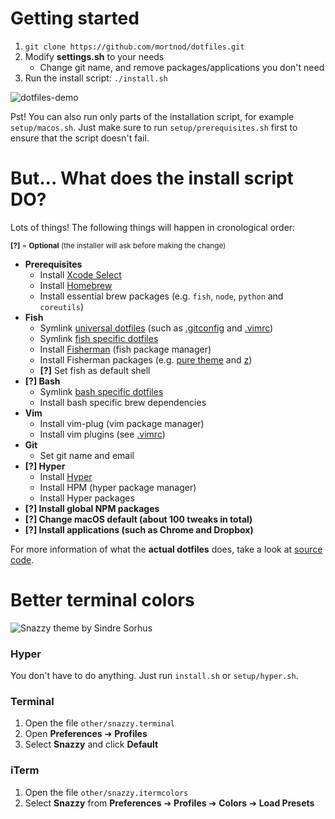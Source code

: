 # Getting started
1. `git clone https://github.com/mortnod/dotfiles.git`
2. Modify **settings.sh** to your needs
    * Change git name, and remove packages/applications you don't need
3. Run the install script: `./install.sh`

![dotfiles-demo](https://cloud.githubusercontent.com/assets/3471625/26286320/9818992c-3e62-11e7-9f4f-00e5ebb3ba0e.gif)

Pst! You can also run only parts of the installation script, for example `setup/macos.sh`. Just make sure to run `setup/prerequisites.sh` first to ensure that the script doesn't fail. 


# But... What does the install script DO?
Lots of things! The following things will happen in cronological order:

<sub>**[?]** = **Optional** (the installer will ask before making the change)</sub>

* **Prerequisites**
  * Install [Xcode Select](http://osxdaily.com/2014/02/12/install-command-line-tools-mac-os-x/)
  * Install [Homebrew](https://brew.sh/)
  * Install essential brew packages (e.g. `fish`, `node`, `python` and `coreutils`)
* **Fish**
  * Symlink [universal dotfiles](https://github.com/mortenvn/dotfiles/tree/master/dotfiles/universal) (such as  [.gitconfig](https://github.com/mortenvn/dotfiles/blob/master/dotfiles/universal/gitconfig) and [.vimrc](https://github.com/mortenvn/dotfiles/blob/master/dotfiles/universal/vimrc))
  * Symlink [fish specific dotfiles](https://github.com/mortenvn/dotfiles/tree/master/dotfiles/fish)
  * Install [Fisherman](https://fisherman.github.io/) (fish package manager)
  * Install Fisherman packages (e.g. [pure theme](https://github.com/rafaelrinaldi/pure) and [z](https://github.com/rupa/z))
  * **[?]** Set fish as default shell
* **[?] Bash**
  * Symlink [bash specific dotfiles](https://github.com/mortenvn/dotfiles/tree/master/dotfiles/bash)
  * Install bash specific brew dependencies
* **Vim**
  * Install vim-plug (vim package manager)
  * Install vim plugins (see [.vimrc](https://github.com/mortenvn/dotfiles/blob/master/dotfiles/universal/vimrc))
* **Git**
  * Set git name and email
* **[?] Hyper**
  * Install [Hyper](https://hyper.is/)
  * Install HPM (hyper package manager)
  * Install Hyper packages
* **[?] Install global NPM packages**
* **[?] Change macOS default (about 100 tweaks in total)**
* **[?] Install applications (such as Chrome and Dropbox)**

For more information of what the **actual dotfiles** does, take a look at [source code](https://github.com/mortenvn/dotfiles/tree/master/dotfiles).


# Better terminal colors
![Snazzy theme by Sindre Sorhus](https://github.com/sindresorhus/terminal-snazzy/raw/master/screenshot.png)


### Hyper
You don't have to do anything. Just run `install.sh` or `setup/hyper.sh`.


### Terminal
1. Open the file `other/snazzy.terminal`
2. Open **Preferences** ➔ **Profiles**
3. Select **Snazzy** and click **Default**


### iTerm
1. Open the file `other/snazzy.itermcolors`
2. Select **Snazzy** from **Preferences** ➔ **Profiles** ➔ **Colors** ➔ **Load Presets**
